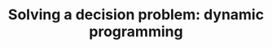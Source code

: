 ---
title: "Solving a decision problem: dynamic programming"
linktitle: Dynamic programming
toc: true
type: docs
draft: false
menu:
  mlis_rl:
    parent: "det_rl"
    weight: 4

# Prev/next pager order (if `docs_section_pager` enabled in `params.toml`)
weight: 4
---